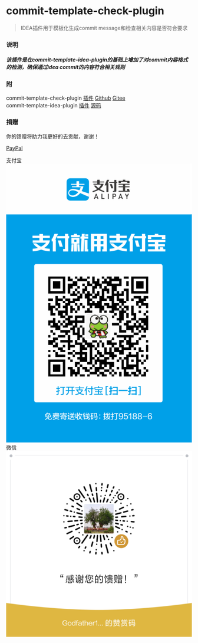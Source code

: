 # commit-template-check-plugin
> IDEA插件用于模板化生成commit message和检查相关内容是否符合要求  
### 说明
##### 该插件是在commit-template-idea-plugin的基础上增加了对commit内容格式的检测，确保通过idea commit的内容符合相关规则
### 附
commit-template-check-plugin [插件](https://plugins.jetbrains.com/plugin/14822-git-commit-template-check/) [Github](https://github.com/godfather1103/commit-template-check-plugin) [Gitee](https://gitee.com/godfather1103/commit-template-check-plugin)  
commit-template-idea-plugin [插件](https://plugins.jetbrains.com/plugin/9861-git-commit-template)  [源码](https://github.com/MobileTribe/commit-template-idea-plugin)

### 捐赠
你的馈赠将助力我更好的去贡献，谢谢！  

[PayPal](https://paypal.me/godfather1103?locale.x=zh_XC)  

支付宝  
![支付宝](pic/Alipay.png)  
微信  
![微信](pic/WeChat.png)  
